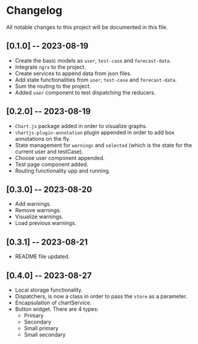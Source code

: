 # Changelog

All notable changes to this project will be documented in this file.

## [0.1.0] -- 2023-08-19

- Create the basic models as `user`, `test-case` and `forecast-data`.
- Integrate `ngrx` to the project.
- Create services to append data from json files.
- Add state functionalities from `user`, `test-case` and `forecast-data`.
- Sum the routing to the project.
- Added `user` component to test dispatching the reducers.

## [0.2.0] -- 2023-08-19

- `Chart.js` package added in order to visualize graphs.
- `chartjs-plugin-annotation` plugin appended in order to add box annotations on the fly.
- State management for `warnings` and `selected` (which is the state for the current user and testCase).
- Choose user component appended.
- Test page component added.
- Routing functionality upp and running.


## [0.3.0] -- 2023-08-20

- Add warnings.
- Remove warnings.
- Visualize warnings.
- Load previous warnings.


## [0.3.1] -- 2023-08-21

- README file updated.

## [0.4.0] -- 2023-08-27

- Local storage functionality.
- Dispatchers, is now a class in order to pass the `store` as a parameter.
- Encapsulation of chartService.
- Button widget. There are 4 types:
  - Primary
  - Secondary
  - Small primary
  - Small secondary
